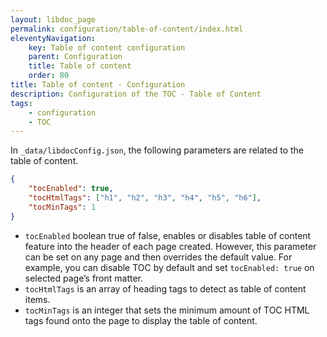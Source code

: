 ```yaml
---
layout: libdoc_page
permalink: configuration/table-of-content/index.html
eleventyNavigation:
    key: Table of content configuration
    parent: Configuration
    title: Table of content
    order: 80
title: Table of content - Configuration
description: Configuration of the TOC - Table of Content
tags:
    - configuration
    - TOC
---
```


In `_data/libdocConfig.json`, the following parameters are related to the table of content.

```json
{
    "tocEnabled": true,
    "tocHtmlTags": ["h1", "h2", "h3", "h4", "h5", "h6"],
    "tocMinTags": 1
}
```

* `tocEnabled` boolean true of false, enables or disables table of content feature into the header of each page created. However, this parameter can be set on any page and then overrides the default value. For example, you can disable TOC by default and set `tocEnabled: true` on selected page’s front matter.
* `tocHtmlTags` is an array of heading tags to detect as table of content items.
* `tocMinTags` is an integer that sets the minimum amount of TOC HTML tags found onto the page to display the table of content.


